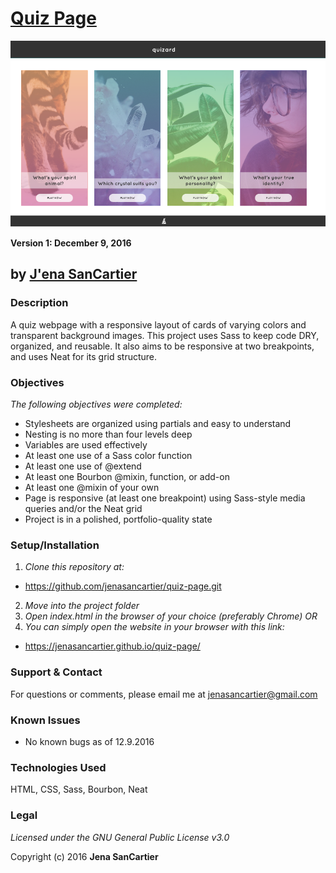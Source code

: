 # [Quiz Page](https://jenasancartier.github.io/quiz-page/)
![project screenshot](/img/screenshot.png)

__Version 1: December 9, 2016__
## by [J'ena SanCartier](https://github.com/jenasancartier)

### Description
A quiz webpage with a responsive layout of cards of varying colors and transparent background images. This project uses Sass to keep code DRY, organized, and reusable. It also aims to be responsive at two breakpoints, and uses Neat for its grid structure.

### Objectives
_The following objectives were completed:_
* Stylesheets are organized using partials and easy to understand
* Nesting is no more than four levels deep
* Variables are used effectively
* At least one use of a Sass color function
* At least one use of @extend
* At least one Bourbon @mixin, function, or add-on
* At least one @mixin of your own
* Page is responsive (at least one breakpoint) using Sass-style media queries and/or the Neat grid
* Project is in a polished, portfolio-quality state


### Setup/Installation
1. _Clone this repository at:_
  * https://github.com/jenasancartier/quiz-page.git
2. _Move into the project folder_
3. _Open index.html in the browser of your choice (preferably Chrome) OR_
4. _You can simply open the website in your browser with this link:_
  * https://jenasancartier.github.io/quiz-page/

### Support & Contact
For questions or comments, please email me at [jenasancartier@gmail.com](mailto:jenasancartier@gmail.com)

### Known Issues
* No known bugs as of 12.9.2016

### Technologies Used
HTML, CSS, Sass, Bourbon, Neat

### Legal
*Licensed under the GNU General Public License v3.0*

Copyright (c) 2016 **Jena SanCartier**
